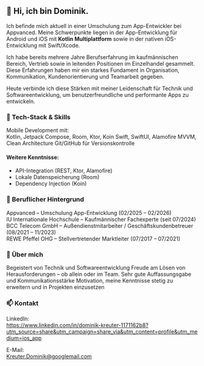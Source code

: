 ## 👋 Hi, ich bin Dominik.

Ich befinde mich aktuell in einer Umschulung zum App-Entwickler bei Appvanced.
Meine Schwerpunkte liegen in der App-Entwicklung für Android und iOS mit **Kotlin Multiplattform** sowie in der nativen iOS-Entwicklung mit Swift/Xcode.

Ich habe bereits mehrere Jahre Berufserfahrung im kaufmännischen Bereich, Vertrieb sowie in leitenden Positionen im Einzelhandel gesammelt. Diese Erfahrungen haben mir ein starkes Fundament in Organisation, Kommunikation, Kundenorientierung und Teamarbeit gegeben.

Heute verbinde ich diese Stärken mit meiner Leidenschaft für Technik und Softwareentwicklung, um benutzerfreundliche und performante Apps zu entwickeln.

### 🔧 Tech-Stack & Skills

Mobile Development mit:   
Kotlin, Jetpack Compose, Room, Ktor, Koin
Swift, SwiftUI, Alamofire
MVVM, Clean Architecture
Git/GitHub für Versionskontrolle

#### Weitere Kenntnisse:  
* API-Integration (REST, Ktor, Alamofire)
* Lokale Datenspeicherung (Room)
* Dependency Injection (Koin)

### 💼 Beruflicher Hintergrund

Appvanced – Umschulung App-Entwicklung (02/2025 – 02/2026)  
IU Internationale Hochschule – Kaufmännischer Fachexperte (seit 07/2024)  
BCC Telecom GmbH – Außendienstmitarbeiter / Geschäftskundenbetreuer (08/2021 – 11/2023)  
REWE Pfeffel OHG – Stellvertretender Marktleiter (07/2017 – 07/2021)

### 🌱 Über mich

Begeistert von Technik und Softwareentwicklung
Freude am Lösen von Herausforderungen – ob allein oder im Team.
Sehr gute Auffassungsgabe und Kommunikationsstärke
Motivation, meine Kenntnisse stetig zu erweitern und in Projekten einzusetzen

### 📫 Kontakt

LinkedIn:  
https://www.linkedin.com/in/dominik-kreuter-1171162b8?utm_source=share&utm_campaign=share_via&utm_content=profile&utm_medium=ios_app

E-Mail:  
Kreuter.Dominik@googlemail.com
<!--
**Dominik2604/Dominik2604** is a ✨ _special_ ✨ repository because its `README.md` (this file) appears on your GitHub profile.

Here are some ideas to get you started:

- 🔭 I’m currently working on ...
- 🌱 I’m currently learning ...
- 👯 I’m looking to collaborate on ...
- 🤔 I’m looking for help with ...
- 💬 Ask me about ...
- 📫 How to reach me: ...
- 😄 Pronouns: ...
- ⚡ Fun fact: ...
-->
